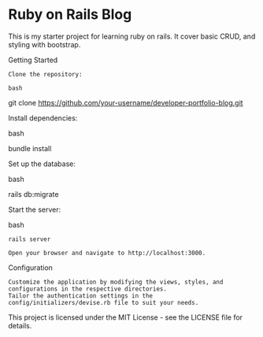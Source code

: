 # Ruby on Rails Blog

This is my starter project for learning ruby on rails. It cover basic CRUD, and styling with bootstrap.

Getting Started

    Clone the repository:

    bash

git clone https://github.com/your-username/developer-portfolio-blog.git

Install dependencies:

bash

bundle install

Set up the database:

bash

rails db:migrate

Start the server:

bash

    rails server

    Open your browser and navigate to http://localhost:3000.

Configuration

    Customize the application by modifying the views, styles, and configurations in the respective directories.
    Tailor the authentication settings in the config/initializers/devise.rb file to suit your needs.


This project is licensed under the MIT License - see the LICENSE file for details.
